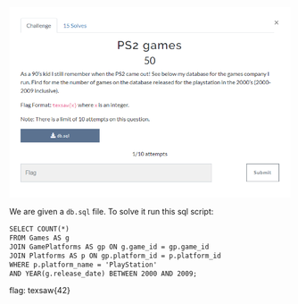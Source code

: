 ![alt text](image.png)

We are given a `db.sql` file. To solve it run this sql script:

```
SELECT COUNT(*)
FROM Games AS g
JOIN GamePlatforms AS gp ON g.game_id = gp.game_id
JOIN Platforms AS p ON gp.platform_id = p.platform_id
WHERE p.platform_name = 'PlayStation'
AND YEAR(g.release_date) BETWEEN 2000 AND 2009;
```


flag: texsaw{42}
